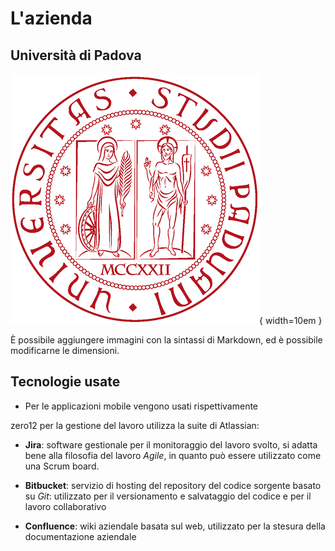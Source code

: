 <!--
    Descrizione dell'azienda e delle sue attività principali,
    nonché di eventuali software proprietari utilizzati/studiati
    durante l'attività.
-->

# L'azienda

## Università di Padova

![Logo Unipd](img/unipd-logo.png){ width=10em }

È possibile aggiungere immagini con la sintassi di Markdown, ed è possibile modificarne le dimensioni.

## Tecnologie usate

- Per le applicazioni mobile vengono usati rispettivamente 

zero12 per la gestione del lavoro utilizza la suite di Atlassian:

- **Jira**: software gestionale per il monitoraggio del lavoro svolto, si adatta bene alla filosofia del lavoro _Agile_, in quanto può essere utilizzato come una Scrum board.

- **Bitbucket**: servizio di hosting del repository del codice sorgente basato su _Git_: utilizzato per il versionamento e salvataggio del codice e per il lavoro collaborativo

- **Confluence**: wiki aziendale basata sul web, utilizzato per la stesura della documentazione aziendale
